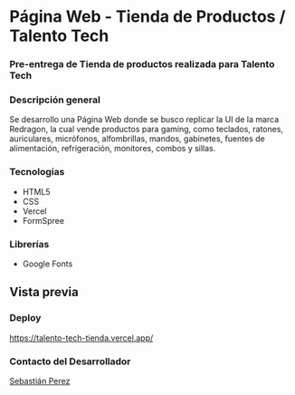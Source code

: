 # Página Web - Tienda de Productos / Talento Tech

### Pre-entrega de Tienda de productos realizada para Talento Tech

### Descripción general

Se desarrollo una Página Web donde se busco replicar la UI de la marca Redragon, la cual vende productos para gaming, como teclados, ratones, auriculares, micrófonos, alfombrillas, mandos, gabinetes, fuentes de alimentación, refrigeración, monitores, combos y sillas.

### Tecnologías

- HTML5
- CSS
- Vercel
- FormSpree

### Librerías

- Google Fonts

## Vista previa

### Deploy

https://talento-tech-tienda.vercel.app/

### Contacto del Desarrollador

[Sebastián Perez](https://www.linkedin.com/in/sebastian-perezz/)
